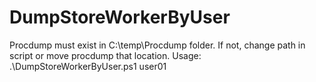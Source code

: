 # DumpStoreWorkerByUser
Procdump must exist in C:\temp\Procdump folder. If not, change path in script or move procdump that location.
Usage: .\DumpStoreWorkerByUser.ps1 user01

